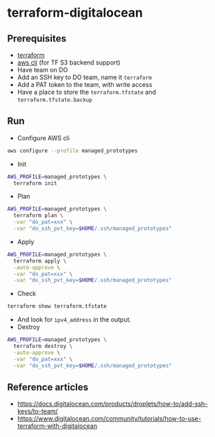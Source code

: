 # terraform-digitalocean

## Prerequisites

- [terraform](https://developer.hashicorp.com/terraform/install)
- [aws cli](https://docs.aws.amazon.com/cli/latest/userguide/getting-started-install.html) (for TF S3 backend support)
- Have team on DO
- Add an SSH key to DO team, name it `terraform`
- Add a PAT token to the team, with write access
- Have a place to store the `terraform.tfstate` and `terraform.tfstate.backup`

## Run

- Configure AWS cli

```sh
aws configure --profile managed_prototypes
```

- Init

```sh
AWS_PROFILE=managed_prototypes \
  terraform init
```

- Plan

```sh
AWS_PROFILE=managed_prototypes \
  terraform plan \
  -var "do_pat=xxx" \
  -var "do_ssh_pvt_key=$HOME/.ssh/managed_prototypes"
```

- Apply

```sh
AWS_PROFILE=managed_prototypes \
  terraform apply \
  -auto-approve \
  -var "do_pat=xxx" \
  -var "do_ssh_pvt_key=$HOME/.ssh/managed_prototypes"
```

- Check

```sh
terraform show terraform.tfstate
```

- And look for `ipv4_address` in the output.
- Destroy

```sh
AWS_PROFILE=managed_prototypes \
  terraform destroy \
  -auto-approve \
  -var "do_pat=xxx" \
  -var "do_ssh_pvt_key=$HOME/.ssh/managed_prototypes"
```

## Reference articles

- https://docs.digitalocean.com/products/droplets/how-to/add-ssh-keys/to-team/
- https://www.digitalocean.com/community/tutorials/how-to-use-terraform-with-digitalocean
